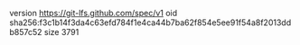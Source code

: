 version https://git-lfs.github.com/spec/v1
oid sha256:f3c1b14f3da4c63efd784f1e4ca44b7ba62f854e5ee91f54a8f2013ddb857c52
size 3791
